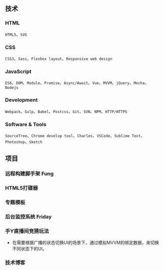 ## 技术

### HTML
`HTML5`、`SVG`

### CSS
`CSS3`、`Sass`、`Flexbox layout`、`Responsive web design`

### JavaScript
`ES6`、`DOM`、`Module`、`Promise`、`Async/Await`、`Vue`、`MVVM`、`jQuery`、`Mocha`、`Nodejs`

### Development
`Webpack`、`Gulp`、`Babel`、`Postcss`、`Git`、`SVN`、`NPM`、`HTTP/HTTPS`

### Software & Tools
`SourceTree`、`Chrome develop tool`、`Charles`、`VSCode`、`Sublime Text`、`Photoshop`、`Sketch`

## 项目

### 远程构建脚手架 Fung

### HTML5打碟器

### 专题模板

### 后台监控系统 Friday

### 手Y直播间竞猜玩法
* 在需要根据广播的状态切换UI的场景下，通过模拟MVVM的绑定数据，来切换不同状态下的UI。

### 技术博客
